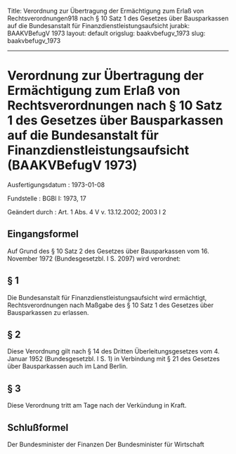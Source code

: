Title: Verordnung zur Übertragung der Ermächtigung zum Erlaß von Rechtsverordnungen918
  nach § 10 Satz 1 des Gesetzes über Bausparkassen auf die Bundesanstalt für Finanzdienstleistungsaufsicht
jurabk: BAAKVBefugV 1973
layout: default
origslug: baakvbefugv_1973
slug: baakvbefugv_1973

---

# Verordnung zur Übertragung der Ermächtigung zum Erlaß von Rechtsverordnungen nach § 10 Satz 1 des Gesetzes über Bausparkassen auf die Bundesanstalt für Finanzdienstleistungsaufsicht (BAAKVBefugV 1973)

Ausfertigungsdatum
:   1973-01-08

Fundstelle
:   BGBl I: 1973, 17

Geändert durch
:   Art. 1 Abs. 4 V v. 13.12.2002; 2003 I 2


## Eingangsformel

Auf Grund des § 10 Satz 2 des Gesetzes über Bausparkassen vom 16.
November 1972 (Bundesgesetzbl. I S. 2097) wird verordnet:


## § 1

Die Bundesanstalt für Finanzdienstleistungsaufsicht wird ermächtigt,
Rechtsverordnungen nach Maßgabe des § 10 Satz 1 des Gesetzes über
Bausparkassen zu erlassen.


## § 2

Diese Verordnung gilt nach § 14 des Dritten Überleitungsgesetzes vom
4\. Januar 1952 (Bundesgesetzbl. I S. 1) in Verbindung mit § 21 des
Gesetzes über Bausparkassen auch im Land Berlin.


## § 3

Diese Verordnung tritt am Tage nach der Verkündung in Kraft.


## Schlußformel

Der Bundesminister der Finanzen
Der Bundesminister für Wirtschaft


